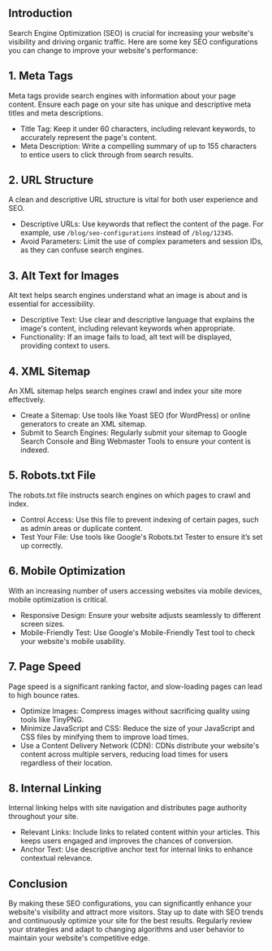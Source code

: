 ## Introduction
Search Engine Optimization (SEO) is crucial for increasing your website's visibility and driving organic traffic. Here are some key SEO configurations you can change to improve your website's performance:

## 1. Meta Tags
Meta tags provide search engines with information about your page content. Ensure each page on your site has unique and descriptive meta titles and meta descriptions.  
- Title Tag: Keep it under 60 characters, including relevant keywords, to accurately represent the page's content.  
- Meta Description: Write a compelling summary of up to 155 characters to entice users to click through from search results.

## 2. URL Structure
A clean and descriptive URL structure is vital for both user experience and SEO.  
- Descriptive URLs: Use keywords that reflect the content of the page. For example, use `/blog/seo-configurations` instead of `/blog/12345`.  
- Avoid Parameters: Limit the use of complex parameters and session IDs, as they can confuse search engines.

## 3. Alt Text for Images
Alt text helps search engines understand what an image is about and is essential for accessibility.  
- Descriptive Text: Use clear and descriptive language that explains the image's content, including relevant keywords when appropriate.  
- Functionality: If an image fails to load, alt text will be displayed, providing context to users.

## 4. XML Sitemap
An XML sitemap helps search engines crawl and index your site more effectively.  
- Create a Sitemap: Use tools like Yoast SEO (for WordPress) or online generators to create an XML sitemap.  
- Submit to Search Engines: Regularly submit your sitemap to Google Search Console and Bing Webmaster Tools to ensure your content is indexed.

## 5. Robots.txt File
The robots.txt file instructs search engines on which pages to crawl and index.  
- Control Access: Use this file to prevent indexing of certain pages, such as admin areas or duplicate content.  
- Test Your File: Use tools like Google's Robots.txt Tester to ensure it’s set up correctly.

## 6. Mobile Optimization
With an increasing number of users accessing websites via mobile devices, mobile optimization is critical.  
- Responsive Design: Ensure your website adjusts seamlessly to different screen sizes.  
- Mobile-Friendly Test: Use Google's Mobile-Friendly Test tool to check your website's mobile usability.

## 7. Page Speed
Page speed is a significant ranking factor, and slow-loading pages can lead to high bounce rates.  
- Optimize Images: Compress images without sacrificing quality using tools like TinyPNG.  
- Minimize JavaScript and CSS: Reduce the size of your JavaScript and CSS files by minifying them to improve load times.  
- Use a Content Delivery Network (CDN): CDNs distribute your website's content across multiple servers, reducing load times for users regardless of their location.

## 8. Internal Linking
Internal linking helps with site navigation and distributes page authority throughout your site.  
- Relevant Links: Include links to related content within your articles. This keeps users engaged and improves the chances of conversion.  
- Anchor Text: Use descriptive anchor text for internal links to enhance contextual relevance.

## Conclusion
By making these SEO configurations, you can significantly enhance your website's visibility and attract more visitors. Stay up to date with SEO trends and continuously optimize your site for the best results. Regularly review your strategies and adapt to changing algorithms and user behavior to maintain your website's competitive edge.

